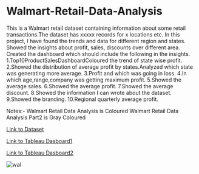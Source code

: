 # Walmart-Retail-Data-Analysis

This is a Walmart retail dataset containing information about some retail transactions.The dataset has xxxxx records for x locations etc.
In this project, I have found the trends and data for different region and states. Showed the insights about profit, sales, discounts over different area.
Created the dashboard which should include the following in the insights.
1.Top10ProductSalesDashboardColoured the trend of state wise profit.
2.Showed the distribution of average profit by states.Analyzed which state was generating more average.
3.Profit and which was going in loss.
4.In which age,range,company was getting maximum profit.
5.Showed the average sales.
6.Showed the average profit.
7.Showed the average discount.
8.Showed the information I can wrote about the dataset.
9.Showed the branding.
10.Regional quarterly average profit.

Notes:-
Walmart Retail Data Analysis is Coloured
Walmart Retail Data Analysis Part2 is Gray Coloured

[Link to Dataset](https://drive.google.com/file/d/1AmpTGttdPZa_bxSdXodFsTIaHsOSP62h/view)

[Link to Tableau Dasboard1](https://public.tableau.com/app/profile/sajal.jain4190/viz/WalmartRetailDataAnalysis_16734560211150/Dashboard1)

[Link to Tableau Dasboard2](https://public.tableau.com/app/profile/sajal.jain4190/viz/WalmartRentalDataAnalysisPart2/Dashboard1)

![wal](https://user-images.githubusercontent.com/106689439/212522619-ba8ac73e-7146-46ca-838e-6543b7ff7711.jpg)



